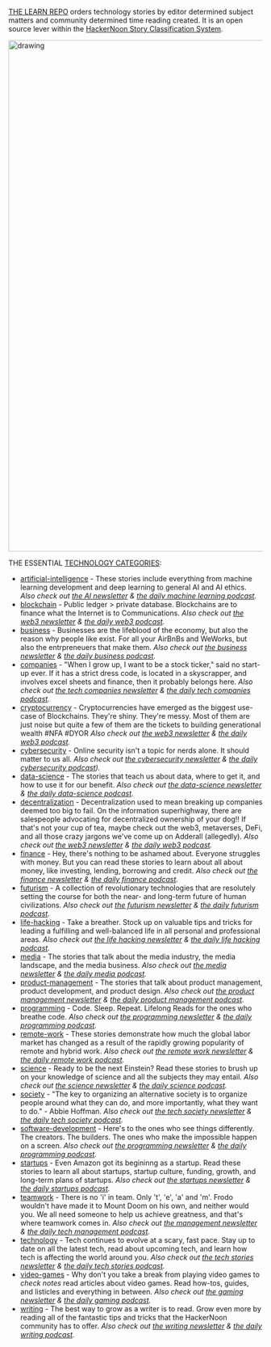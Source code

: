[THE LEARN REPO](https://learnrepo.com) orders technology stories by editor determined subject matters and community determined time reading created. It is an open source lever within the [HackerNoon Story Classification System](http://hackernoon.com/preview/p1xANxG5mBGdbLc6NHTu). 

<img src="g.gif" alt="drawing" width="1012"/>

THE ESSENTIAL [TECHNOLOGY CATEGORIES](https://hackernoon.com/c/):

* [artificial-intelligence](./artificial-intelligence/README.md) - These stories include everything from machine learning development and deep learning to general AI and AI ethics. <i>Also check out [the AI newsletter](https://hackernoon.com/c/ai/) & [the daily machine learning podcast](https://open.spotify.com/show/0AU4HZ2vd8uRqqE1HwHopq?si=2a452014a6bd49a6&nd=1).</i>
* [blockchain](./blockchain/README.md) - Public ledger > private database. Blockchains are to finance what the Internet is to Communications. <i>Also check out [the web3 newsletter](https://hackernoon.com/c/web3/) & [the daily web3 podcast](https://feeds.transistor.fm/web3-tech-brief-by-hackernoon).</i>
* [business](./business/README.md) - Businesses are the lifeblood of the economy, but also the reason why people like <enter billionaire name here> exist. For all your AirBnBs and WeWorks, but also the entrpreneuers that make them. <i>Also check out [the business newsletter](https://hackernoon.com/c/business/) & [the daily business podcast](https://feeds.transistor.fm/business-tech-brief-by-hackernoon).</i>
* [companies](./companies/README.md) - "When I grow up, I want to be a stock ticker," said no start-up ever. If it has a strict dress code, is located in a skyscrapper, and involves excel sheets and finance, then it probably belongs here. <i>Also check out [the tech companies newsletter](https://hackernoon.com/c/tech-companies/) & [the daily tech companies podcast](https://feeds.transistor.fm/tech-companies-tech-brief-by-hackernoon).</i>
* [cryptocurrency](./cryptocurrency/README.md) - Cryptocurrencies have emerged as the biggest use-case of Blockchains. They're shiny. They're messy. Most of them are just noise but quite a few of them are the tickets to building generational wealth #NFA #DYOR <i>Also check out [the web3 newsletter](https://hackernoon.com/c/web3/) & [the daily web3 podcast](https://feeds.transistor.fm/web3-tech-brief-by-hackernoon).</i>
* [cybersecurity](./cybersecurity/README.md) - Online security isn't a topic for nerds alone. It should matter to us all. <i>Also check out [the cybersecurity newsletter](https://hackernoon.com/c/cybersecurity/) & [the daily cybersecurity podcast](https://open.spotify.com/show/5fnGoav56bJONWfcu92m5A)).</i>
* [data-science](./data-science/README.md) - The stories that teach us about data, where to get it, and how to use it for our benefit. <i>Also check out [the data-science newsletter](https://hackernoon.com/c/data-science/) & [the daily data-science podcast](https://open.spotify.com/show/4ZS9ySGRtLRSZcdCjCPSo7).</i>
* [decentralization](./decentralization/README.md) - Decentralization used to mean breaking up companies deemed too big to fail. On the information superhighway, there are salespeople advocating for decentralized ownership of your dog!! If that's not your cup of tea, maybe check out the web3, metaverses, DeFi, and all those crazy jargons we've come up on Adderall (allegedly). <i>Also check out [the web3 newsletter](https://hackernoon.com/c/web3/) & [the daily web3 podcast](https://feeds.transistor.fm/web3-tech-brief-by-hackernoon).</i>
* [finance](./finance/README.md) - Hey, there's nothing to be ashamed about. Everyone struggles with money. But you can read these stories to learn about all about money, like investing, lending, borrowing and credit. <i>Also check out [the finance newsletter](https://hackernoon.com/c/finance/) & [the daily finance podcast](https://feeds.transistor.fm/finance-tech-brief-by-hackernoon).</i>
* [futurism](./futurism/README.md) - A collection of revolutionary technologies that are resolutely setting the course for both the near- and long-term future of human civilizations. <i>Also check out [the futurism newsletter](https://hackernoon.com/c/futurism/) & [the daily futurism podcast](https://feeds.transistor.fm/futurism-tech-brief-by-hackernoon).</i>
* [life-hacking](./life-hacking/README.md) - Take a breather. Stock up on valuable tips and tricks for leading a fulfilling and well-balanced life in all personal and professional areas. <i>Also check out [the life hacking newsletter](https://hackernoon.com/c/life-hacking/) & [the daily life hacking podcast](https://open.spotify.com/show/5UJR6evTNjZvdsXZnB4Js3).</i>
* [media](./media/README.md) - The stories that talk about the media industry, the media landscape, and the media business. <i>Also check out [the media newsletter](https://hackernoon.com/c/media/) & [the daily media podcast](https://feeds.transistor.fm/media-tech-brief-by-hackernoon).</i>
* [product-management](./product-management/README.md) - The stories that talk about product management, product development, and product design. <i>Also check out [the product management newsletter](https://hackernoon.com/c/product-management/) & [the daily product management podcast](https://open.spotify.com/show/1CjW6dEFDKY1eaSFgYTtcA).</i>
* [programming](./programming/README.md) - Code. Sleep. Repeat. Lifelong Reads for the ones who breathe code. <i>Also check out [the programming newsletter](https://hackernoon.com/c/programming/) & [the daily programming podcast](https://open.spotify.com/show/48oZzCoJiPlDl6HW0eB4GG).</i>
* [remote-work](./remote-work/README.md) - These stories demonstrate how much the global labor market has changed as a result of the rapidly growing popularity of remote and hybrid work. <i>Also check out [the remote work newsletter](https://hackernoon.com/c/remote-work) & [the daily remote work podcast](https://open.spotify.com/show/2M1669iteJCE0pdMTFM9bX).</i>
* [science](./science/README.md) - Ready to be the next Einstein? Read these stories to brush up on your knowledge of science and all the subjects they may entail. <i>Also check out [the science newsletter](https://hackernoon.com/c/science/) & [the daily science podcast](https://open.spotify.com/show/00jNiM9XZ8nczFRS7wDshi).</i>
* [society](./society/README.md) - "The key to organizing an alternative society is to organize people around what they can do, and more importantly, what they want to do." - Abbie Hoffman. <i>Also check out [the tech society newsletter](https://hackernoon.com/c/society/) & [the daily tech society podcast](https://open.spotify.com/show/1rBnM14hhZbgSwS7nmarxj).</i>
* [software-development](./software-development/README.md) - Here's to the ones who see things differently. The creators. The builders. The ones who make the impossible happen on a screen. <i>Also check out [the programming newsletter](https://hackernoon.com/c/programming/) & [the daily programming podcast](https://open.spotify.com/show/48oZzCoJiPlDl6HW0eB4GG).</i>
* [startups](./startups/README.md) - Even Amazon got its begininng as a startup. Read these stories to learn all about startups, startup culture, funding, growth, and long-term plans of startups. <i>Also check out [the startups newsletter](https://hackernoon.com/c/startups/) & [the daily startups podcast](https://open.spotify.com/show/3cNgk1RxD1M0uRedFEfXJV).</i>
* [teamwork](./teamwork/README.md) - There is no 'i' in team. Only 't', 'e', 'a' and 'm'. Frodo wouldn't have made it to Mount Doom on his own, and neither would you. We all need someone to help us achieve greatness, and that's where teamwork comes in. <i>Also check out [the management newsletter](https://hackernoon.com/c/management/) & [the daily tech management podcast](https://open.spotify.com/show/6O9liUTXekuXyAbzySRBwZ).</i>
* [technology](./technology/README.md) - Tech continues to evolve at a scary, fast pace. Stay up to date on all the latest tech, read about upcoming tech, and learn how tech is affecting the world around you. <i>Also check out [the tech stories newsletter](https://hackernoon.com/c/tech-stories/) & [the daily tech stories podcast](https://open.spotify.com/show/2vK7kPeIGkyBxmJbqEfYXU).</i>
* [video-games](./video-games/README.md) - Why don't you take a break from playing video games to *check notes* read articles about video games. Read how-tos, guides, and listicles and everything in between. <i>Also check out [the gaming newsletter](https://hackernoon.com/c/gaming) & [the daily gaming podcast](https://open.spotify.com/show/6ngot5nqtO7D7jXlZa24bM).</i>
* [writing](./writing/README.md) - The best way to grow as a writer is to read. Grow even more by reading all of the fantastic tips and tricks that the HackerNoon community has to offer. <i>Also check out [the writing newsletter](https://hackernoon.com/c/writing) & [the daily writing podcast](https://open.spotify.com/show/73JKSwpKzVvIMexPoyARzM).</i>
